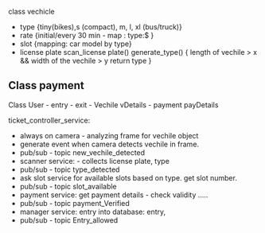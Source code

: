 
class vechicle
  - type {tiny(bikes),s (compact), m, l, xl (bus/truck)}
  - rate {initial/every 30 min - map : type:$ }
  - slot {mapping: car model by type}
  - license plate
  scan_license plate()
  generate_type() {
	length of vechile > x && width of the vechile > y
	return type	
  }
  
  
Class payment
  - 
  
Class User
	- entry
	- exit
	- Vechile vDetails
	- payment payDetails 
		
ticket_controller_service:
   - always on camera - analyzing frame for vechile object
   - generate event when camera detects vechile in frame.
   - pub/sub - topic new_vechile_detected
   - scanner service: - collects license plate, type 
   - pub/sub - topic type_detected
   - ask slot service for available slots based on type. get slot number.
   - pub/sub - topic slot_available
   - payment service: get payment details - check validity .....
   - pub/sub - topic payment_Verified
   - manager service: entry into database: entry, 
   - pub/sub - topic Entry_allowed
   